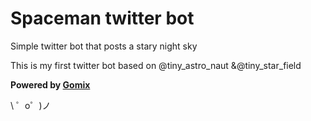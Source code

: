Spaceman twitter bot
===================================
Simple twitter bot that posts a stary night sky

This is my first twitter bot based on @tiny_astro_naut &@tiny_star_field

**Powered by [Gomix](https://gomix.com)**

\ ゜o゜)ノ
